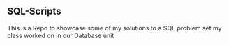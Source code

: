 ## SQL-Scripts

This is a Repo to showcase some of my solutions to a SQL problem set my class worked on in our Database unit
